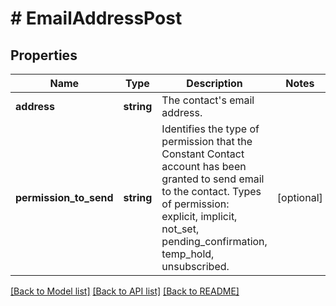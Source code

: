 # # EmailAddressPost

## Properties

Name | Type | Description | Notes
------------ | ------------- | ------------- | -------------
**address** | **string** | The contact&#39;s email address. |
**permission_to_send** | **string** | Identifies the type of permission that the Constant Contact account has been granted to send email to the contact. Types of permission: explicit, implicit, not_set, pending_confirmation, temp_hold, unsubscribed. | [optional]

[[Back to Model list]](../../README.md#models) [[Back to API list]](../../README.md#endpoints) [[Back to README]](../../README.md)
